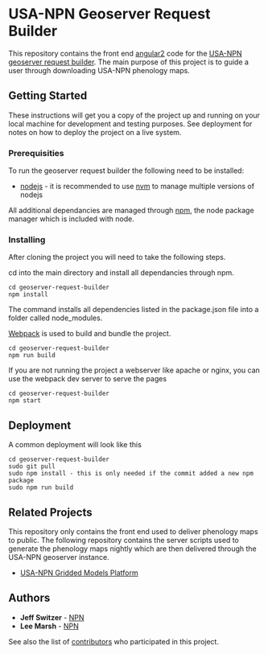 # USA-NPN Geoserver Request Builder

This repository contains the front end [angular2](https://angular.io/) code for the [USA-NPN geoserver request builder](https://www.usanpn.org/geoserver-request-builder). The main purpose of this project is to guide a user through downloading USA-NPN phenology maps.

## Getting Started

These instructions will get you a copy of the project up and running on your local machine for development and testing purposes. See deployment for notes on how to deploy the project on a live system.

### Prerequisities

To run the geoserver request builder the following need to be installed:

* [nodejs](https://nodejs.org/en/) - it is recommended to use [nvm](https://github.com/creationix/nvm) to manage multiple versions of nodejs

All additional dependancies are managed through [npm](https://www.npmjs.com/), the node package manager which is included with node.

### Installing

After cloning the project you will need to take the following steps.

cd into the main directory and install all dependancies through npm. 

```
cd geoserver-request-builder
npm install
```
The command installs all dependencies listed in the package.json file into a folder called node_modules.

[Webpack](https://webpack.github.io/) is used to build and bundle the project.

```
cd geoserver-request-builder
npm run build
```

If you are not running the project a webserver like apache or nginx, you can use the webpack dev server to serve the pages

```
cd geoserver-request-builder
npm start
```

## Deployment

A common deployment will look like this
```
cd geoserver-request-builder
sudo git pull
sudo npm install - this is only needed if the commit added a new npm package
sudo npm run build
```

## Related Projects

This repository only contains the front end used to deliver phenology maps to public. The following repository contains the server scripts used to generate the phenology maps nightly which are then delivered through the USA-NPN geoserver instance.

* [USA-NPN Gridded Models Platform](https://github.com/usa-npn/gridded_models)

## Authors

* **Jeff Switzer** - [NPN](https://github.com/usa-npn)
* **Lee Marsh** - [NPN](https://github.com/usa-npn)

See also the list of [contributors](https://www.usanpn.org/about/staff) who participated in this project.

